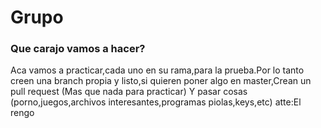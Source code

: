 # Grupo
### Que carajo vamos a hacer?
Aca vamos a practicar,cada uno en su rama,para la prueba.Por lo tanto creen una branch propia y listo,si quieren poner algo en master,Crean un pull request (Mas que nada para practicar) Y pasar cosas (porno,juegos,archivos interesantes,programas piolas,keys,etc)
atte:El rengo
